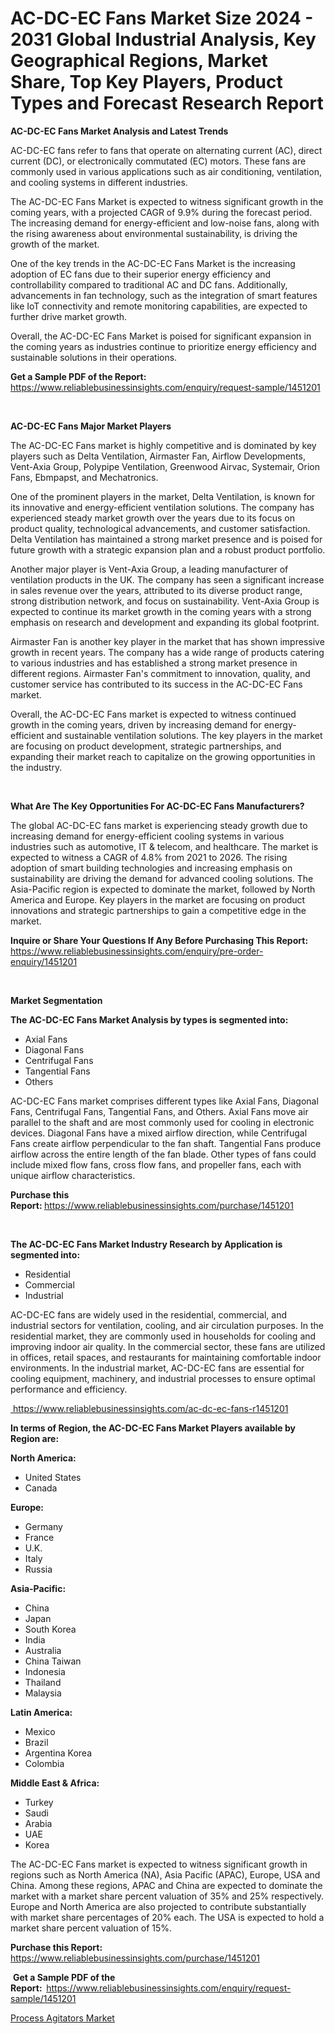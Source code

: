 <p><h1>AC-DC-EC Fans Market Size 2024 - 2031 Global Industrial Analysis, Key Geographical Regions, Market Share, Top Key Players, Product Types and Forecast Research Report</h1></p><p><strong>AC-DC-EC Fans Market Analysis and Latest Trends</strong></p>
<p><p>AC-DC-EC fans refer to fans that operate on alternating current (AC), direct current (DC), or electronically commutated (EC) motors. These fans are commonly used in various applications such as air conditioning, ventilation, and cooling systems in different industries.</p><p>The AC-DC-EC Fans Market is expected to witness significant growth in the coming years, with a projected CAGR of 9.9% during the forecast period. The increasing demand for energy-efficient and low-noise fans, along with the rising awareness about environmental sustainability, is driving the growth of the market.</p><p>One of the key trends in the AC-DC-EC Fans Market is the increasing adoption of EC fans due to their superior energy efficiency and controllability compared to traditional AC and DC fans. Additionally, advancements in fan technology, such as the integration of smart features like IoT connectivity and remote monitoring capabilities, are expected to further drive market growth.</p><p>Overall, the AC-DC-EC Fans Market is poised for significant expansion in the coming years as industries continue to prioritize energy efficiency and sustainable solutions in their operations.</p></p>
<p><strong>Get a Sample PDF of the Report:&nbsp;</strong> <a href="https://www.reliablebusinessinsights.com/enquiry/request-sample/1451201">https://www.reliablebusinessinsights.com/enquiry/request-sample/1451201</a></p>
<p>&nbsp;</p>
<p><strong>AC-DC-EC Fans Major Market Players</strong></p>
<p><p>The AC-DC-EC Fans market is highly competitive and is dominated by key players such as Delta Ventilation, Airmaster Fan, Airflow Developments, Vent-Axia Group, Polypipe Ventilation, Greenwood Airvac, Systemair, Orion Fans, Ebmpapst, and Mechatronics.</p><p>One of the prominent players in the market, Delta Ventilation, is known for its innovative and energy-efficient ventilation solutions. The company has experienced steady market growth over the years due to its focus on product quality, technological advancements, and customer satisfaction. Delta Ventilation has maintained a strong market presence and is poised for future growth with a strategic expansion plan and a robust product portfolio.</p><p>Another major player is Vent-Axia Group, a leading manufacturer of ventilation products in the UK. The company has seen a significant increase in sales revenue over the years, attributed to its diverse product range, strong distribution network, and focus on sustainability. Vent-Axia Group is expected to continue its market growth in the coming years with a strong emphasis on research and development and expanding its global footprint.</p><p>Airmaster Fan is another key player in the market that has shown impressive growth in recent years. The company has a wide range of products catering to various industries and has established a strong market presence in different regions. Airmaster Fan's commitment to innovation, quality, and customer service has contributed to its success in the AC-DC-EC Fans market.</p><p>Overall, the AC-DC-EC Fans market is expected to witness continued growth in the coming years, driven by increasing demand for energy-efficient and sustainable ventilation solutions. The key players in the market are focusing on product development, strategic partnerships, and expanding their market reach to capitalize on the growing opportunities in the industry.</p></p>
<p>&nbsp;</p>
<p><strong>What Are The Key Opportunities For AC-DC-EC Fans Manufacturers?</strong></p>
<p><p>The global AC-DC-EC fans market is experiencing steady growth due to increasing demand for energy-efficient cooling systems in various industries such as automotive, IT & telecom, and healthcare. The market is expected to witness a CAGR of 4.8% from 2021 to 2026. The rising adoption of smart building technologies and increasing emphasis on sustainability are driving the demand for advanced cooling solutions. The Asia-Pacific region is expected to dominate the market, followed by North America and Europe. Key players in the market are focusing on product innovations and strategic partnerships to gain a competitive edge in the market.</p></p>
<p><strong>Inquire or Share Your Questions If Any Before Purchasing This Report:</strong> <a href="https://www.reliablebusinessinsights.com/enquiry/pre-order-enquiry/1451201">https://www.reliablebusinessinsights.com/enquiry/pre-order-enquiry/1451201</a></p>
<p>&nbsp;</p>
<p><strong>Market Segmentation</strong></p>
<p><strong>The AC-DC-EC Fans Market Analysis by types is segmented into:</strong></p>
<p><ul><li>Axial Fans</li><li>Diagonal Fans</li><li>Centrifugal Fans</li><li>Tangential Fans</li><li>Others</li></ul></p>
<p><p>AC-DC-EC Fans market comprises different types like Axial Fans, Diagonal Fans, Centrifugal Fans, Tangential Fans, and Others. Axial Fans move air parallel to the shaft and are most commonly used for cooling in electronic devices. Diagonal Fans have a mixed airflow direction, while Centrifugal Fans create airflow perpendicular to the fan shaft. Tangential Fans produce airflow across the entire length of the fan blade. Other types of fans could include mixed flow fans, cross flow fans, and propeller fans, each with unique airflow characteristics.</p></p>
<p><strong>Purchase this Report:&nbsp;</strong><a href="https://www.reliablebusinessinsights.com/purchase/1451201">https://www.reliablebusinessinsights.com/purchase/1451201</a></p>
<p>&nbsp;</p>
<p><strong>The AC-DC-EC Fans Market Industry Research by Application is segmented into:</strong></p>
<p><ul><li>Residential</li><li>Commercial</li><li>Industrial</li></ul></p>
<p><p>AC-DC-EC fans are widely used in the residential, commercial, and industrial sectors for ventilation, cooling, and air circulation purposes. In the residential market, they are commonly used in households for cooling and improving indoor air quality. In the commercial sector, these fans are utilized in offices, retail spaces, and restaurants for maintaining comfortable indoor environments. In the industrial market, AC-DC-EC fans are essential for cooling equipment, machinery, and industrial processes to ensure optimal performance and efficiency.</p></p>
<p><a href="https://www.reliablebusinessinsights.com/ac-dc-ec-fans-r1451201">&nbsp;https://www.reliablebusinessinsights.com/ac-dc-ec-fans-r1451201</a></p>
<p><strong>In terms of Region, the AC-DC-EC Fans Market Players available by Region are:</strong></p>
<p>
    <p> <strong> North America: </strong>
        <ul>
            <li>United States</li>
            <li>Canada</li>
        </ul>
        </p> 
    <p> <strong> Europe: </strong>
        <ul>
            <li>Germany</li>
            <li>France</li>
            <li>U.K.</li>
            <li>Italy</li>
            <li>Russia</li>
        </ul>
        </p> 
    <p> <strong> Asia-Pacific: </strong>
        <ul>
            <li>China</li>
            <li>Japan</li>
            <li>South Korea</li>
            <li>India</li>
            <li>Australia</li>
            <li>China Taiwan</li>
            <li>Indonesia</li>
            <li>Thailand</li>
            <li>Malaysia</li>
        </ul>
        </p> 
    <p> <strong> Latin America: </strong>
        <ul>
            <li>Mexico</li>
            <li>Brazil</li>
            <li>Argentina Korea</li>
            <li>Colombia</li>
        </ul>
        </p> 
    <p> <strong> Middle East & Africa: </strong>
        <ul>
            <li>Turkey</li>
            <li>Saudi</li>
            <li>Arabia</li>
            <li>UAE</li>
            <li>Korea</li>
        </ul>
    </p>
    </p>
<p><p>The AC-DC-EC Fans market is expected to witness significant growth in regions such as North America (NA), Asia Pacific (APAC), Europe, USA and China. Among these regions, APAC and China are expected to dominate the market with a market share percent valuation of 35% and 25% respectively. Europe and North America are also projected to contribute substantially with market share percentages of 20% each. The USA is expected to hold a market share percent valuation of 15%.</p></p>
<p><strong>Purchase this Report: </strong><a href="https://www.reliablebusinessinsights.com/purchase/1451201">https://www.reliablebusinessinsights.com/purchase/1451201</a></p>
<p>&nbsp;<strong>Get a Sample PDF of the Report:&nbsp;&nbsp;</strong><a href="https://www.reliablebusinessinsights.com/enquiry/request-sample/1451201">https://www.reliablebusinessinsights.com/enquiry/request-sample/1451201</a></p>
<p><strong></strong></p>
<p><p><a href="https://github.com/msbsaifansami/Market-Research-Report-List-1/blob/main/process-agitators-market.md">Process Agitators Market</a></p></p>